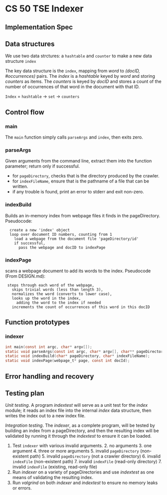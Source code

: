 # CS 50 TSE Indexer
## Implementation Spec

## Data structures
We use two data strctures: a `hashtable` and `counter` to make a new data structure `index`

The key data structure is the `index`, mapping from _word_ to _(docID, #occurrences)_ pairs. The _index_ is a _hashtable_ keyed by _word_ and storing _counters_ as items. The _counters_ is keyed by _docID_ and stores a count of the number of occurrences of that word in the document with that ID.

`Index` = `hashtable` -> `set` -> `counters`  

## Control flow
### main 
The `main` function simply calls `parseArgs` and `index`, then exits zero. 

### parseArgs
Given arguments from the command line, extract them into the function parameter; return only if successful.
 - for `pageDirectory`, checks that is the directory produced by the crawler.
 - for `indexFileName`, ensure that is the pathname of a file that can be written. 
 - if any trouble is found, print an error to stderr and exit non-zero. 

### indexBuild
Builds an in-memory index from webpage files it finds in the pageDirectory. 
Pseudocode:
```
  create a new 'index' object
  loop over document ID numbers, counting from 1
    load a webpage from the document file 'pageDirectory/id'
    if successful, 
      pass the webpage and docID to indexPage
```

### indexPage
scans a webpage document to add its words to the index.
Pseudocode (From DESIGN.md):
```
 steps through each word of the webpage,
   skips trivial words (less than length 3),
   normalizes the word (converts to lower case),
   looks up the word in the index,
     adding the word to the index if needed
   increments the count of occurrences of this word in this docID
```


## Function prototypes 
### indexer
```c
int main(const int argc, char* argv[]);
static void parseArgs(const int argc, char* argv[], char** pageDirectory, char** indexFileName);
static void indexBuild(char* pageDirectory, char* indexFileName);
static void indexPage(webpage_t* page, const int docId);
```

## Error handling and recovery

## Testing plan

_Unit testing_. A program  _indextest_  will serve as a unit test for the  _index_  module; it reads an index file into the internal  _index_  data structure, then writes the index out to a new index file.

_Integration testing_. The  _indexer_, as a complete program, will be tested by building an index from a pageDirectory, and then the resulting index will be validated by running it through the  _indextest_  to ensure it can be loaded.

1.  Test  `indexer`  with various invalid arguments. 2. no arguments 3. one argument 4. three or more arguments 5. invalid  `pageDirectory`  (non-existent path) 5. invalid  `pageDirectory`  (not a crawler directory) 6. invalid  `indexFile`  (non-existent path) 7. invalid  `indexFile`  (read-only directory) 7. invalid  `indexFile`  (existing, read-only file)
2.  Run  _indexer_  on a variety of pageDirectories and use  _indextest_  as one means of validating the resulting index.
3.  Run  _valgrind_  on both  _indexer_  and  _indextest_  to ensure no memory leaks or errors.